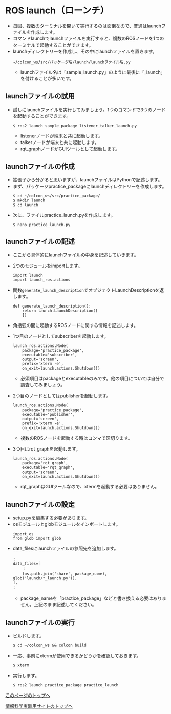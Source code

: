 # ROS launch（ローンチ）
- 毎回、複数のターミナルを開いて実行するのは面倒なので、普通はlaunchファイルを作成します。
- コマンドlaunchでlaunchファイルを実行すると、複数のROSノードを1つのターミナルで起動することができます。
- launchディレクトリーを作成し、その中にlaunchファイルを置きます。
    ```
    ~/colcon_ws/src/パッケージ名/launch/launchファイル名.py
    ```
    - launchファイル名は「sample_launch.py」のように最後に「_launch」を付けることが多いです。

## launchファイルの試用
- 試しにlaunchファイルを実行してみましょう。1つのコマンドで3つのノードを起動することができます。
    ```
    $ ros2 launch sample_package listener_talker_launch.py
    ```
    - listenerノードが端末と共に起動します。
    - talkerノードが端末と共に起動します。
    - rqt_graphノードがGUIツールとして起動します。

## launchファイルの作成
- 拡張子から分かると思いますが、launchファイルはPythonで記述します。
- まず、パッケージpractice_packageにlaunchディレクトリーを作成します。
    ```
    $ cd ~/colcon_ws/src/practice_package/
    $ mkdir launch
    $ cd launch
    ```
- 次に、ファイルpractice_launch.pyを作成します。
    ```
    $ nano practice_launch.py
    ```

## launchファイルの記述
- ここから具体的にlaunchファイルの中身を記述していきます。
- 2つのモジュールをimportします。
    ```
    import launch
    import launch_ros.actions
    ```

- 関数`generate_launch_description`でオブジェクトLaunchDescriptionを返します。
    ```
    def generate_launch_description():
        return launch.LaunchDescription([
        ])
    ```

- 角括弧の間に起動するROSノードに関する情報を記述します。
- 1つ目のノードとしてsubscriberを起動します。
    ```
    launch_ros.actions.Node(
        package='practice_package',
        executable='subscriber',
        output='screen',
        prefix='xterm -e',
        on_exit=launch.actions.Shutdown())
    ```
    - 必須項目はpackageとexecutableのみです。他の項目については自分で調査してみましょう。
- 2つ目のノードとしてはpublisherを起動します。
    ```
    launch_ros.actions.Node(
        package='practice_package',
        executable='publisher',
        output='screen',
        prefix='xterm -e',
        on_exit=launch.actions.Shutdown())
    ```
    - 複数のROSノードを起動する時はコンマで区切ります。
- 3つ目はrqt_graphを起動します。
    ```
    launch_ros.actions.Node(
        package='rqt_graph',
        executable='rqt_graph',
        output='screen',
        on_exit=launch.actions.Shutdown())
    ```
    - rqt_graphはGUIツールなので、xtermを起動する必要はありません。

## launchファイルの設定
- setup.pyを編集する必要があります。
- osモジュールとglobモジュールをインポートします。
    ```
    import os
    from glob import glob
    ```
- data_filesにlaunchファイルの参照先を追加します。
    ```
    ：
    data_files=[
        ：
        (os.path.join('share', package_name), glob('launch/*_launch.py')),
    ],
    ：
    ```
    - package_nameを「practice_package」などと書き換える必要はありません。上記のまま記述してください。

## launchファイルの実行
- ビルドします。
    ```
    $ cd ~/colcon_ws && colcon build
    ```

- 一応、事前にxtermが使用できるかどうかを確認しておきます。
    ```
    $ xterm
    ```

- 実行します。
    ```
    $ ros2 launch practice_package practice_launch
    ```

[このページのトップへ](#)

[情報科学実験用サイトのトップへ](https://stl-apu.github.io/laboratory_experiments/)
